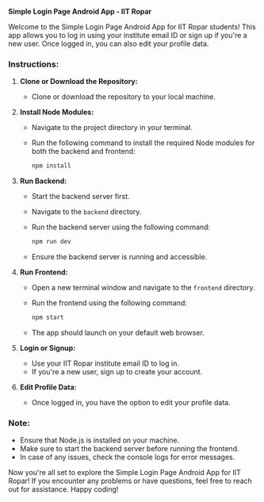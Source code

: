 **Simple Login Page Android App - IIT Ropar**

Welcome to the Simple Login Page Android App for IIT Ropar students! This app allows you to log in using your institute email ID or sign up if you're a new user. Once logged in, you can also edit your profile data.

### Instructions:

1. **Clone or Download the Repository:**
   - Clone or download the repository to your local machine.

2. **Install Node Modules:**
   - Navigate to the project directory in your terminal.
   - Run the following command to install the required Node modules for both the backend and frontend:

     ```bash
     npm install
     ```

3. **Run Backend:**
   - Start the backend server first.
   - Navigate to the `backend` directory.
   - Run the backend server using the following command:

     ```bash
     npm run dev
     ```

   - Ensure the backend server is running and accessible.

4. **Run Frontend:**
   - Open a new terminal window and navigate to the `frontend` directory.
   - Run the frontend using the following command:

     ```bash
     npm start
     ```

   - The app should launch on your default web browser.

5. **Login or Signup:**
   - Use your IIT Ropar institute email ID to log in.
   - If you're a new user, sign up to create your account.

6. **Edit Profile Data:**
   - Once logged in, you have the option to edit your profile data.

### Note:
- Ensure that Node.js is installed on your machine.
- Make sure to start the backend server before running the frontend.
- In case of any issues, check the console logs for error messages.

Now you're all set to explore the Simple Login Page Android App for IIT Ropar! If you encounter any problems or have questions, feel free to reach out for assistance. Happy coding!
